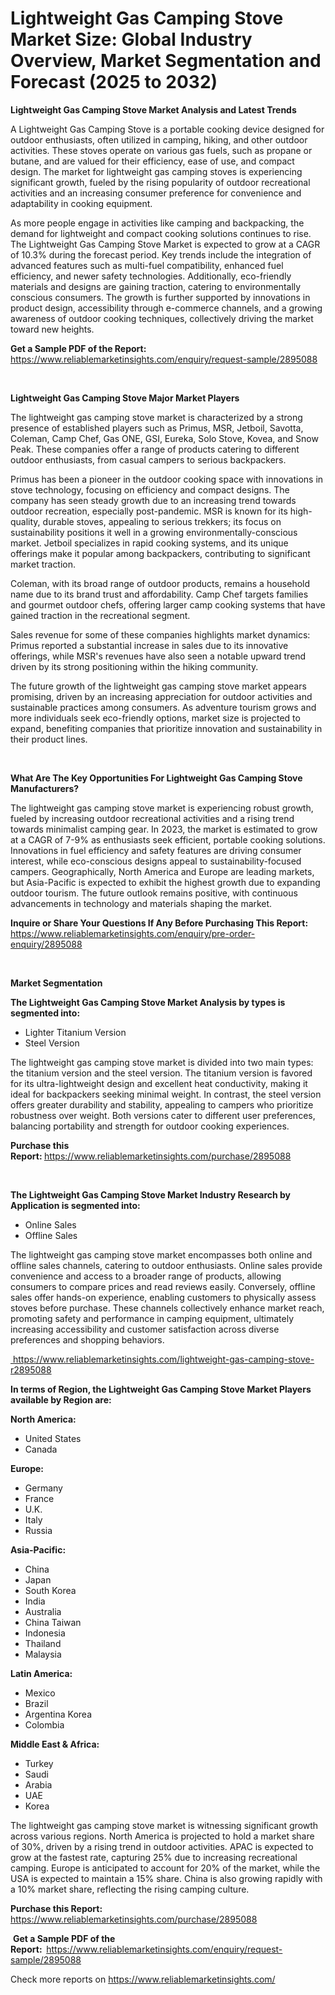 <p><h1>Lightweight Gas Camping Stove Market Size: Global Industry Overview, Market Segmentation and Forecast (2025 to 2032)</h1></p><p><strong>Lightweight Gas Camping Stove Market Analysis and Latest Trends</strong></p>
<p><p>A Lightweight Gas Camping Stove is a portable cooking device designed for outdoor enthusiasts, often utilized in camping, hiking, and other outdoor activities. These stoves operate on various gas fuels, such as propane or butane, and are valued for their efficiency, ease of use, and compact design. The market for lightweight gas camping stoves is experiencing significant growth, fueled by the rising popularity of outdoor recreational activities and an increasing consumer preference for convenience and adaptability in cooking equipment.</p><p>As more people engage in activities like camping and backpacking, the demand for lightweight and compact cooking solutions continues to rise. The Lightweight Gas Camping Stove Market is expected to grow at a CAGR of 10.3% during the forecast period. Key trends include the integration of advanced features such as multi-fuel compatibility, enhanced fuel efficiency, and newer safety technologies. Additionally, eco-friendly materials and designs are gaining traction, catering to environmentally conscious consumers. The growth is further supported by innovations in product design, accessibility through e-commerce channels, and a growing awareness of outdoor cooking techniques, collectively driving the market toward new heights.</p></p>
<p><strong>Get a Sample PDF of the Report:&nbsp;</strong> <a href="https://www.reliablemarketinsights.com/enquiry/request-sample/2895088?utm_campaign=3277&utm_medium=2&utm_source=Github&utm_content=ia&utm_term=15032025&utm_id=lightweight-gas-camping-stove">https://www.reliablemarketinsights.com/enquiry/request-sample/2895088</a></p>
<p>&nbsp;</p>
<p><strong>Lightweight Gas Camping Stove Major Market Players</strong></p>
<p><p>The lightweight gas camping stove market is characterized by a strong presence of established players such as Primus, MSR, Jetboil, Savotta, Coleman, Camp Chef, Gas ONE, GSI, Eureka, Solo Stove, Kovea, and Snow Peak. These companies offer a range of products catering to different outdoor enthusiasts, from casual campers to serious backpackers.</p><p>Primus has been a pioneer in the outdoor cooking space with innovations in stove technology, focusing on efficiency and compact designs. The company has seen steady growth due to an increasing trend towards outdoor recreation, especially post-pandemic. MSR is known for its high-quality, durable stoves, appealing to serious trekkers; its focus on sustainability positions it well in a growing environmentally-conscious market. Jetboil specializes in rapid cooking systems, and its unique offerings make it popular among backpackers, contributing to significant market traction.</p><p>Coleman, with its broad range of outdoor products, remains a household name due to its brand trust and affordability. Camp Chef targets families and gourmet outdoor chefs, offering larger camp cooking systems that have gained traction in the recreational segment.</p><p>Sales revenue for some of these companies highlights market dynamics: Primus reported a substantial increase in sales due to its innovative offerings, while MSR's revenues have also seen a notable upward trend driven by its strong positioning within the hiking community. </p><p>The future growth of the lightweight gas camping stove market appears promising, driven by an increasing appreciation for outdoor activities and sustainable practices among consumers. As adventure tourism grows and more individuals seek eco-friendly options, market size is projected to expand, benefiting companies that prioritize innovation and sustainability in their product lines.</p></p>
<p>&nbsp;</p>
<p><strong>What Are The Key Opportunities For Lightweight Gas Camping Stove Manufacturers?</strong></p>
<p><p>The lightweight gas camping stove market is experiencing robust growth, fueled by increasing outdoor recreational activities and a rising trend towards minimalist camping gear. In 2023, the market is estimated to grow at a CAGR of 7-9% as enthusiasts seek efficient, portable cooking solutions. Innovations in fuel efficiency and safety features are driving consumer interest, while eco-conscious designs appeal to sustainability-focused campers. Geographically, North America and Europe are leading markets, but Asia-Pacific is expected to exhibit the highest growth due to expanding outdoor tourism. The future outlook remains positive, with continuous advancements in technology and materials shaping the market.</p></p>
<p><strong>Inquire or Share Your Questions If Any Before Purchasing This Report:</strong> <a href="https://www.reliablemarketinsights.com/enquiry/pre-order-enquiry/2895088?utm_campaign=3277&utm_medium=2&utm_source=Github&utm_content=ia&utm_term=15032025&utm_id=lightweight-gas-camping-stove">https://www.reliablemarketinsights.com/enquiry/pre-order-enquiry/2895088</a></p>
<p>&nbsp;</p>
<p><strong>Market Segmentation</strong></p>
<p><strong>The Lightweight Gas Camping Stove Market Analysis by types is segmented into:</strong></p>
<p><ul><li>Lighter Titanium Version</li><li>Steel Version</li></ul></p>
<p><p>The lightweight gas camping stove market is divided into two main types: the titanium version and the steel version. The titanium version is favored for its ultra-lightweight design and excellent heat conductivity, making it ideal for backpackers seeking minimal weight. In contrast, the steel version offers greater durability and stability, appealing to campers who prioritize robustness over weight. Both versions cater to different user preferences, balancing portability and strength for outdoor cooking experiences.</p></p>
<p><strong>Purchase this Report:&nbsp;</strong><a href="https://www.reliablemarketinsights.com/purchase/2895088?utm_campaign=3277&utm_medium=2&utm_source=Github&utm_content=ia&utm_term=15032025&utm_id=lightweight-gas-camping-stove">https://www.reliablemarketinsights.com/purchase/2895088</a></p>
<p>&nbsp;</p>
<p><strong>The Lightweight Gas Camping Stove Market Industry Research by Application is segmented into:</strong></p>
<p><ul><li>Online Sales</li><li>Offline Sales</li></ul></p>
<p><p>The lightweight gas camping stove market encompasses both online and offline sales channels, catering to outdoor enthusiasts. Online sales provide convenience and access to a broader range of products, allowing consumers to compare prices and read reviews easily. Conversely, offline sales offer hands-on experience, enabling customers to physically assess stoves before purchase. These channels collectively enhance market reach, promoting safety and performance in camping equipment, ultimately increasing accessibility and customer satisfaction across diverse preferences and shopping behaviors.</p></p>
<p><a href="https://www.reliablemarketinsights.com/lightweight-gas-camping-stove-r2895088?utm_campaign=3277&utm_medium=2&utm_source=Github&utm_content=ia&utm_term=15032025&utm_id=lightweight-gas-camping-stove">&nbsp;https://www.reliablemarketinsights.com/lightweight-gas-camping-stove-r2895088</a></p>
<p><strong>In terms of Region, the Lightweight Gas Camping Stove Market Players available by Region are:</strong></p>
<p>
    <p> <strong> North America: </strong>
        <ul>
            <li>United States</li>
            <li>Canada</li>
        </ul>
        </p> 
    <p> <strong> Europe: </strong>
        <ul>
            <li>Germany</li>
            <li>France</li>
            <li>U.K.</li>
            <li>Italy</li>
            <li>Russia</li>
        </ul>
        </p> 
    <p> <strong> Asia-Pacific: </strong>
        <ul>
            <li>China</li>
            <li>Japan</li>
            <li>South Korea</li>
            <li>India</li>
            <li>Australia</li>
            <li>China Taiwan</li>
            <li>Indonesia</li>
            <li>Thailand</li>
            <li>Malaysia</li>
        </ul>
        </p> 
    <p> <strong> Latin America: </strong>
        <ul>
            <li>Mexico</li>
            <li>Brazil</li>
            <li>Argentina Korea</li>
            <li>Colombia</li>
        </ul>
        </p> 
    <p> <strong> Middle East & Africa: </strong>
        <ul>
            <li>Turkey</li>
            <li>Saudi</li>
            <li>Arabia</li>
            <li>UAE</li>
            <li>Korea</li>
        </ul>
    </p>
    </p>
<p><p>The lightweight gas camping stove market is witnessing significant growth across various regions. North America is projected to hold a market share of 30%, driven by a rising trend in outdoor activities. APAC is expected to grow at the fastest rate, capturing 25% due to increasing recreational camping. Europe is anticipated to account for 20% of the market, while the USA is expected to maintain a 15% share. China is also growing rapidly with a 10% market share, reflecting the rising camping culture.</p></p>
<p><strong>Purchase this Report: </strong><a href="https://www.reliablemarketinsights.com/purchase/2895088?utm_campaign=3277&utm_medium=2&utm_source=Github&utm_content=ia&utm_term=15032025&utm_id=lightweight-gas-camping-stove">https://www.reliablemarketinsights.com/purchase/2895088</a></p>
<p>&nbsp;<strong>Get a Sample PDF of the Report:&nbsp;&nbsp;</strong><a href="https://www.reliablemarketinsights.com/enquiry/request-sample/2895088?utm_campaign=3277&utm_medium=2&utm_source=Github&utm_content=ia&utm_term=15032025&utm_id=lightweight-gas-camping-stove">https://www.reliablemarketinsights.com/enquiry/request-sample/2895088</a></p>
<p><strong></strong></p>
<p>Check more reports on <a href="https://www.reliablemarketinsights.com/?utm_campaign=3277&utm_medium=2&utm_source=Github&utm_content=ia&utm_term=15032025&utm_id=lightweight-gas-camping-stove">https://www.reliablemarketinsights.com/</a></p>